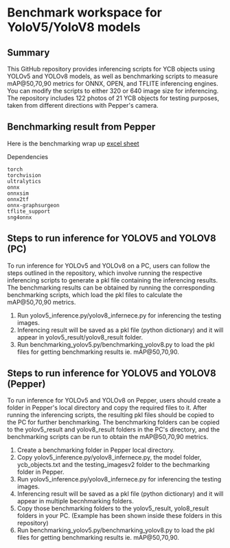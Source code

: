 # Benchmark workspace for YoloV5/YoloV8 models

## Summary 
This GitHub repository provides inferencing scripts for YCB objects using YOLOv5 and YOLOv8 models, as well as benchmarking scripts to measure mAP@50,70,90 metrics for ONNX, OPEN, and TFLITE inferencing engines. You can modify the scripts to either 320 or 640 image size for inferencing. The repository includes 122 photos of 21 YCB objects for testing purposes, taken from different directions with Pepper's camera.

## Benchmarking result from Pepper

Here is the benchmarking wrap up [excel sheet](https://docs.google.com/spreadsheets/d/1i_GBcmwbnrE2ut2_CwAxFIMNMah9NNdmEpMLt8RWAOI/edit#gid=0)

Dependencies
```
torch
torchvision
ultralytics
onnx
onnxsim
onnx2tf 
onnx-graphsurgeon 
tflite_support
sng4onnx
```

## Steps to run inference for YOLOV5 and YOLOV8 (PC)

To run inference for YOLOv5 and YOLOv8 on a PC, users can follow the steps outlined in the repository, which involve running the respective inferencing scripts to generate a pkl file containing the inferencing results. The benchmarking results can be obtained by running the corresponding benchmarking scripts, which load the pkl files to calculate the mAP@50,70,90 metrics.

1. Run yolov5_inference.py/yolov8_infernece.py for inferencing the testing images.
2. Inferencing result will be saved as a pkl file (python dictionary) and it will appear in yolov5_result/yolov8_result folder.
3. Run benchmarking_yolov5.py/benchmarking_yolov8.py to load the pkl files for getting benchmarking results ie. mAP@50,70,90. 

## Steps to run inference for YOLOV5 and YOLOV8 (Pepper)

To run inference for YOLOv5 and YOLOv8 on Pepper, users should create a folder in Pepper's local directory and copy the required files to it. After running the inferencing scripts, the resulting pkl files should be copied to the PC for further benchmarking. The benchmarking folders can be copied to the yolov5_result and yolov8_result folders in the PC's directory, and the benchmarking scripts can be run to obtain the mAP@50,70,90 metrics.

1. Create a benchmarking folder in Pepper local directory.
2. Copy yolov5_inference.py/yolov8_infernece.py, the model folder, ycb_objects.txt and the testing_imagesv2 folder to the bechmarking folder in Pepper.
3. Run yolov5_inference.py/yolov8_infernece.py for inferencing the testing images.
4. Inferencing result will be saved as a pkl file (python dictionary) and it will appear in multiple becnhmarking folders. 
5. Copy those benchmarking folders to the yolov5_result, yolo8_result folders in your PC. (Example has been shown inside these folders in this repository)
6. Run benchmarking_yolov5.py/benchmarking_yolov8.py to load the pkl files for getting benchmarking results ie. mAP@50,70,90. 

